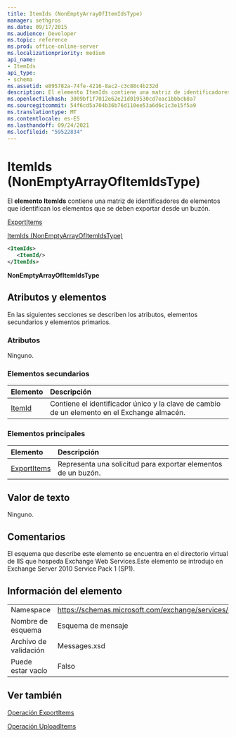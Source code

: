 ```yaml
---
title: ItemIds (NonEmptyArrayOfItemIdsType)
manager: sethgros
ms.date: 09/17/2015
ms.audience: Developer
ms.topic: reference
ms.prod: office-online-server
ms.localizationpriority: medium
api_name:
- ItemIds
api_type:
- schema
ms.assetid: e895782a-74fe-4216-8ac2-c3c88c4b232d
description: El elemento ItemIds contiene una matriz de identificadores de elementos que identifican los elementos que se deben exportar desde un buzón.
ms.openlocfilehash: 3009bf1f7012e62e21d019530cd7eac1bbbcb8a7
ms.sourcegitcommit: 54f6cd5a704b36b76d110ee53a6d6c1c3e15f5a9
ms.translationtype: MT
ms.contentlocale: es-ES
ms.lasthandoff: 09/24/2021
ms.locfileid: "59522834"
---
```

# <a name="itemids-nonemptyarrayofitemidstype"></a>ItemIds (NonEmptyArrayOfItemIdsType)

El **elemento ItemIds** contiene una matriz de identificadores de elementos que identifican los elementos que se deben exportar desde un buzón. 
  
[ExportItems](exportitems.md)
  
[ItemIds (NonEmptyArrayOfItemIdsType)](itemids-nonemptyarrayofitemidstype.md)
  
```XML
<ItemIds>
   <ItemId/>
</ItemIds>
```

 **NonEmptyArrayOfItemIdsType**
## <a name="attributes-and-elements"></a>Atributos y elementos

En las siguientes secciones se describen los atributos, elementos secundarios y elementos primarios.
  
### <a name="attributes"></a>Atributos

Ninguno.
  
### <a name="child-elements"></a>Elementos secundarios

|**Elemento**|**Descripción**|
|:-----|:-----|
|[ItemId](itemid.md) <br/> |Contiene el identificador único y la clave de cambio de un elemento en el Exchange almacén.  <br/> |
   
### <a name="parent-elements"></a>Elementos principales

|**Elemento**|**Descripción**|
|:-----|:-----|
|[ExportItems](exportitems.md) <br/> |Representa una solicitud para exportar elementos de un buzón.  <br/> |
   
## <a name="text-value"></a>Valor de texto

Ninguno.
  
## <a name="remarks"></a>Comentarios

El esquema que describe este elemento se encuentra en el directorio virtual de IIS que hospeda Exchange Web Services.Este elemento se introdujo en Exchange Server 2010 Service Pack 1 (SP1).
  
## <a name="element-information"></a>Información del elemento

|||
|:-----|:-----|
|Namespace  <br/> |https://schemas.microsoft.com/exchange/services/2006/messages  <br/> |
|Nombre de esquema  <br/> |Esquema de mensaje  <br/> |
|Archivo de validación  <br/> |Messages.xsd  <br/> |
|Puede estar vacío  <br/> |Falso  <br/> |
   
## <a name="see-also"></a>Ver también



[Operación ExportItems](exportitems-operation.md)
  
[Operación UploadItems](uploaditems-operation.md)

